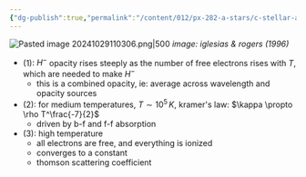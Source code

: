 ```yaml
---
{"dg-publish":true,"permalink":"/content/012/px-282-a-stars/c-stellar-atmosphere/c5-14-stellar-atmospheres/px-282-c10g-combined-opacity/","noteIcon":"1","created":"2024-11-25T10:50:32.000+00:00","updated":"2024-12-06T17:03:39.319+00:00"}
---
```


![Pasted image 20241029110306.png|500](/img/user/pics/Pasted%20image%2020241029110306.png)
*image: iglesias & rogers (1996)*

- $(1):$ $H^{-}$ opacity rises steeply as the number of free electrons rises with $T$, which are needed to make $H^{-}$
	- this is a combined opacity, ie:  average across wavelength and opacity sources
- $(2):$ for medium temperatures, $T\sim10^{5}\,K$, kramer's law: $\kappa \propto \rho T^\frac{-7}{2}$ 
	- driven by b-f and f-f absorption
- $(3):$ high temperature
	- all electrons are free, and everything is ionized
	- converges to a constant
	- thomson scattering coefficient
